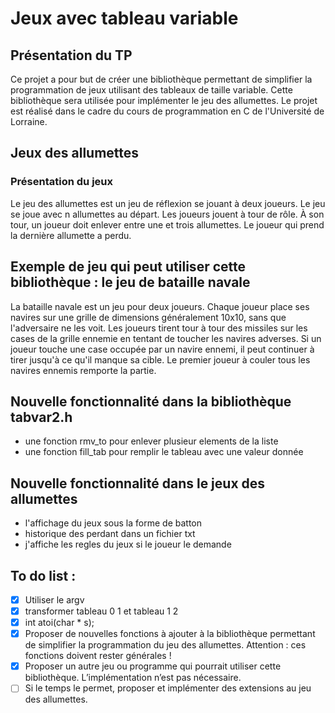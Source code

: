 # Jeux avec tableau variable
## Présentation du TP
Ce projet a pour but de créer une bibliothèque permettant de simplifier la programmation de jeux utilisant des tableaux de taille variable. Cette bibliothèque sera utilisée pour implémenter le jeu des allumettes. Le projet est réalisé dans le cadre du cours de programmation en C de l'Université de Lorraine.

## Jeux des allumettes
### Présentation du jeux
Le jeu des allumettes est un jeu de réflexion se jouant à deux joueurs. Le jeu se joue avec n allumettes au départ. Les joueurs jouent à tour de rôle. À son tour, un joueur doit enlever entre une et trois allumettes. Le joueur qui prend la dernière allumette a perdu.

## Exemple de jeu qui peut utiliser cette bibliothèque : le jeu de bataille navale
La bataille navale est un jeu pour deux joueurs.
Chaque joueur place ses navires sur une grille de dimensions généralement 10x10, sans que l'adversaire ne les voit.
Les joueurs tirent tour à tour des missiles sur les cases de la grille ennemie en tentant de toucher les navires adverses.
Si un joueur touche une case occupée par un navire ennemi, il peut continuer à tirer jusqu'à ce qu'il manque sa cible.
Le premier joueur à couler tous les navires ennemis remporte la partie.

## Nouvelle fonctionnalité dans la bibliothèque tabvar2.h
- une fonction rmv_to pour enlever plusieur elements de la liste 
- une fonction fill_tab pour remplir le tableau avec une valeur donnée

## Nouvelle fonctionnalité dans le jeux des allumettes
- l'affichage du jeux sous la forme de batton
- historique des perdant dans un fichier txt
- j'affiche les regles du jeux si le joueur le demande

## To do list :
- [x] Utiliser le argv
- [x] transformer tableau 0 1 et tableau 1 2
- [x] int atoi(char * s);
- [x]  Proposer de nouvelles fonctions à ajouter à la bibliothèque permettant de simplifier la programmation du jeu des allumettes. Attention : ces fonctions doivent rester générales !
- [x] Proposer un autre jeu ou programme qui pourrait utiliser cette bibliothèque. L’implémentation n’est pas nécessaire.
- [ ] Si le temps le permet, proposer et implémenter des extensions au jeu des allumettes.
